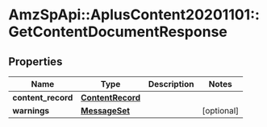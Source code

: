 # AmzSpApi::AplusContent20201101::GetContentDocumentResponse

## Properties
Name | Type | Description | Notes
------------ | ------------- | ------------- | -------------
**content_record** | [**ContentRecord**](ContentRecord.md) |  | 
**warnings** | [**MessageSet**](MessageSet.md) |  | [optional] 


